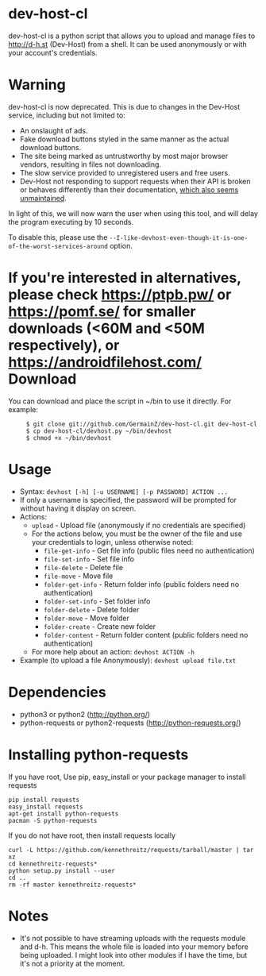 dev-host-cl
===========
dev-host-cl is a python script that allows you to upload and manage files to
http://d-h.st (Dev-Host) from a shell. It can be used anonymously or with
your account's credentials.

Warning
=======
dev-host-cl is now deprecated. This is due to changes in the Dev-Host service,
including but not limited to:

* An onslaught of ads.
* Fake download buttons styled in the same manner as the actual download
  buttons.
* The site being marked as untrustworthy by most major browser vendors,
  resulting in files not downloading.
* The slow service provided to unregistered users and free users.
* Dev-Host not responding to support requests when their API is broken or
  behaves differently than their documentation,
  [which also seems unmaintained](http://d-h.st/api).

In light of this, we will now warn the user when using this tool, and will
delay the program executing by 10 seconds.

To disable this, please use the
``--I-like-devhost-even-though-it-is-one-of-the-worst-services-around`` option.

If you're interested in alternatives, please check https://ptpb.pw/ or
https://pomf.se/ for smaller downloads (<60M and <50M respectively), or
https://androidfilehost.com/
Download
========
You can download and place the script in ~/bin to use it directly.
For example:

         $ git clone git://github.com/GermainZ/dev-host-cl.git dev-host-cl
         $ cp dev-host-cl/devhost.py ~/bin/devhost
         $ chmod +x ~/bin/devhost

Usage
=====
* Syntax: ````devhost [-h] [-u USERNAME] [-p PASSWORD] ACTION ...````
* If only a username is specified, the password will be prompted for without having it display on screen.
* Actions:
    * ````upload```` - Upload file (anonymously if no credentials are specified)
    * For the actions below, you must be the owner of the file and use your
    credentials to login, unless otherwise noted:
        * ````file-get-info```` - Get file info (public files need no authentication)
        * ````file-set-info```` - Set file info
        * ````file-delete```` - Delete file
        * ````file-move```` - Move file
        * ````folder-get-info```` - Return folder info (public folders need no authentication)
        * ````folder-set-info```` - Set folder info
        * ````folder-delete```` - Delete folder
        * ````folder-move```` - Move folder
        * ````folder-create```` - Create new folder
        * ````folder-content```` - Return folder content (public folders need no authentication)
    * For more help about an action: 
         ````devhost ACTION -h````
* Example (to upload a file Anonymously):
         ````devhost upload file.txt````

Dependencies
============
* python3 or python2 (http://python.org/)
* python-requests or python2-requests (http://python-requests.org/)

Installing python-requests
==========================
If you have root, Use pip, easy_install or your package manager to install
requests
```shell
pip install requests
easy_install requests
apt-get install python-requests
pacman -S python-requests
```

If you do not have root, then install requests locally
```shell
curl -L https://github.com/kennethreitz/requests/tarball/master | tar xz
cd kennethreitz-requests*
python setup.py install --user
cd ..
rm -rf master kennethreitz-requests*
```

Notes
=====
* It's not possible to have streaming uploads with the requests module and d-h.
  This means the whole file is loaded into your memory before being uploaded.
  I might look into other modules if I have the time, but it's not a priority
  at the moment.
